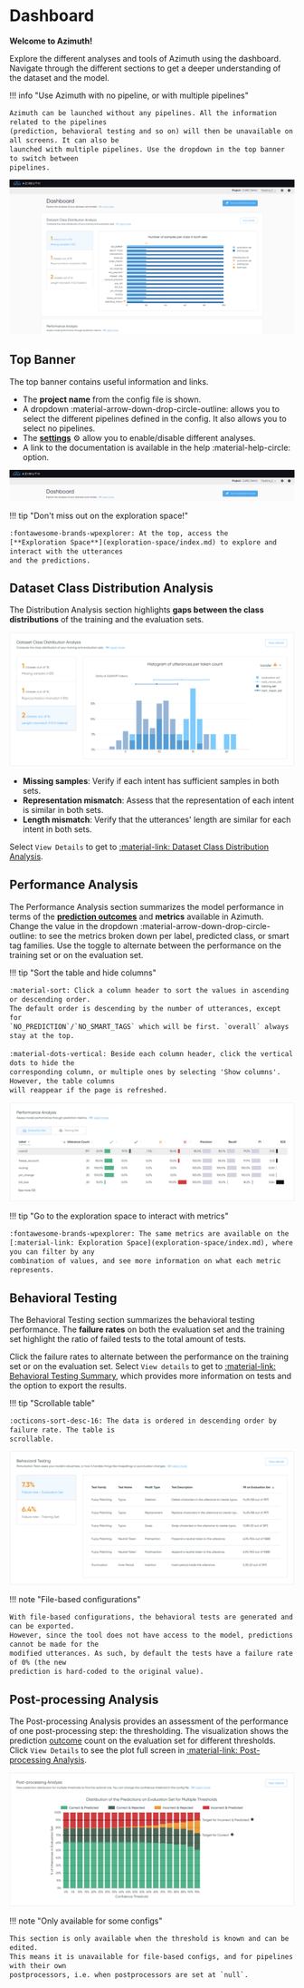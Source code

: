 # Dashboard

**Welcome to Azimuth!**

Explore the different analyses and tools of Azimuth using the dashboard. Navigate through the
different sections to get a deeper understanding of the dataset and the model.

!!! info "Use Azimuth with no pipeline, or with multiple pipelines"

    Azimuth can be launched without any pipelines. All the information related to the pipelines
    (prediction, behavioral testing and so on) will then be unavailable on all screens. It can also be
    launched with multiple pipelines. Use the dropdown in the top banner to switch between
    pipelines.

![Screenshot](../_static/images/dashboard/dashboard.png)

## Top Banner

The top banner contains useful information and links.

* The **project name** from the config file is shown.
* A dropdown :material-arrow-down-drop-circle-outline: allows you to select the different pipelines
  defined in the config. It also allows you to select no pipelines.
* The [**settings**](settings.md) :gear: allow you to enable/disable different analyses.
* A link to the documentation is available in the help :material-help-circle: option.

![Screenshot](../_static/images/dashboard/top-banner.png)

!!! tip "Don't miss out on the exploration space!"

    :fontawesome-brands-wpexplorer: At the top, access the
    [**Exploration Space**](exploration-space/index.md) to explore and interact with the utterances
    and the predictions.

## Dataset Class Distribution Analysis

The Distribution Analysis section highlights **gaps between the class distributions** of the
training and the evaluation sets.

![Screenshot](../_static/images/dashboard/dataset-class-distribution-analysis.png)

* **Missing samples**: Verify if each intent has sufficient samples in both sets.
* **Representation mismatch**: Assess that the representation of each intent is similar in both
  sets.
* **Length mismatch**: Verify that the utterances' length are similar for each intent in both sets.

Select `View Details` to get
to [:material-link: Dataset Class Distribution Analysis](dataset-warnings.md).

## Performance Analysis

The Performance Analysis section summarizes the model performance in terms of the [**prediction
outcomes**](../key-concepts/outcomes.md) and **metrics** available in Azimuth. Change the value in
the dropdown :material-arrow-down-drop-circle-outline: to see the metrics broken down per label,
predicted class, or smart tag families. Use the toggle to alternate between the performance on the
training set or on the evaluation set.

!!! tip "Sort the table and hide columns"

    :material-sort: Click a column header to sort the values in ascending or descending order.
    The default order is descending by the number of utterances, except for
    `NO_PREDICTION`/`NO_SMART_TAGS` which will be first. `overall` always stay at the top.

    :material-dots-vertical: Beside each column header, click the vertical dots to hide the
    corresponding column, or multiple ones by selecting 'Show columns'. However, the table columns
    will reappear if the page is refreshed.

![Screenshot](../_static/images/dashboard/performance-analysis.png)

!!! tip "Go to the exploration space to interact with metrics"

    :fontawesome-brands-wpexplorer: The same metrics are available on the
    [:material-link: Exploration Space](exploration-space/index.md), where you can filter by any
    combination of values, and see more information on what each metric represents.

## Behavioral Testing

The Behavioral Testing section summarizes the behavioral testing performance. The **failure rates**
on both the evaluation set and the training set highlight the ratio of failed tests to the total
amount of tests.

Click the failure rates to alternate between the performance on the training set or on the
evaluation set. Select `View details` to get
to [:material-link: Behavioral Testing Summary](behavioral-testing-summary.md), which provides more
information on tests and the option to export the results.

!!! tip "Scrollable table"

    :octicons-sort-desc-16: The data is ordered in descending order by failure rate. The table is
    scrollable.

![Screenshot](../_static/images/dashboard/behavioral-testing.png)

!!! note "File-based configurations"

    With file-based configurations, the behavioral tests are generated and can be exported.
    However, since the tool does not have access to the model, predictions cannot be made for the
    modified utterances. As such, by default the tests have a failure rate of 0% (the new
    prediction is hard-coded to the original value).

## Post-processing Analysis

The Post-processing Analysis provides an assessment of the performance of one post-processing step:
the thresholding. The visualization shows the prediction [outcome](../key-concepts/outcomes.md)
count on the evaluation set for different thresholds. Click `View Details` to see the plot full
screen in [:material-link: Post-processing Analysis](post-processing-analysis.md).

![Screenshot](../_static/images/dashboard/post-processing-analysis.png)

!!! note "Only available for some configs"

    This section is only available when the threshold is known and can be edited.
    This means it is unavailable for file-based configs, and for pipelines with their own
    postprocessors, i.e. when postprocessors are set at `null`.
